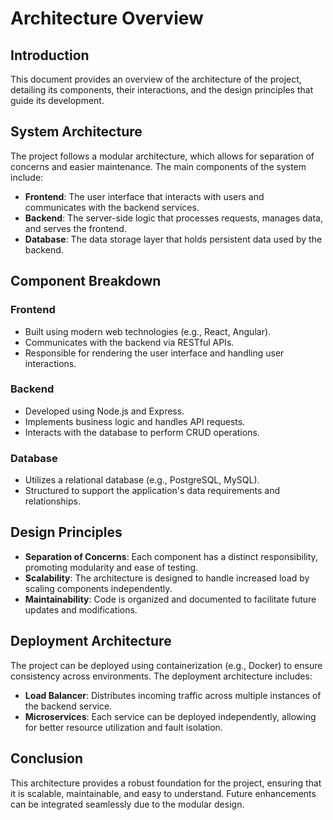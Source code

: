 # Architecture Overview

## Introduction
This document provides an overview of the architecture of the project, detailing its components, their interactions, and the design principles that guide its development.

## System Architecture
The project follows a modular architecture, which allows for separation of concerns and easier maintenance. The main components of the system include:

- **Frontend**: The user interface that interacts with users and communicates with the backend services.
- **Backend**: The server-side logic that processes requests, manages data, and serves the frontend.
- **Database**: The data storage layer that holds persistent data used by the backend.

## Component Breakdown

### Frontend
- Built using modern web technologies (e.g., React, Angular).
- Communicates with the backend via RESTful APIs.
- Responsible for rendering the user interface and handling user interactions.

### Backend
- Developed using Node.js and Express.
- Implements business logic and handles API requests.
- Interacts with the database to perform CRUD operations.

### Database
- Utilizes a relational database (e.g., PostgreSQL, MySQL).
- Structured to support the application's data requirements and relationships.

## Design Principles
- **Separation of Concerns**: Each component has a distinct responsibility, promoting modularity and ease of testing.
- **Scalability**: The architecture is designed to handle increased load by scaling components independently.
- **Maintainability**: Code is organized and documented to facilitate future updates and modifications.

## Deployment Architecture
The project can be deployed using containerization (e.g., Docker) to ensure consistency across environments. The deployment architecture includes:

- **Load Balancer**: Distributes incoming traffic across multiple instances of the backend service.
- **Microservices**: Each service can be deployed independently, allowing for better resource utilization and fault isolation.

## Conclusion
This architecture provides a robust foundation for the project, ensuring that it is scalable, maintainable, and easy to understand. Future enhancements can be integrated seamlessly due to the modular design.